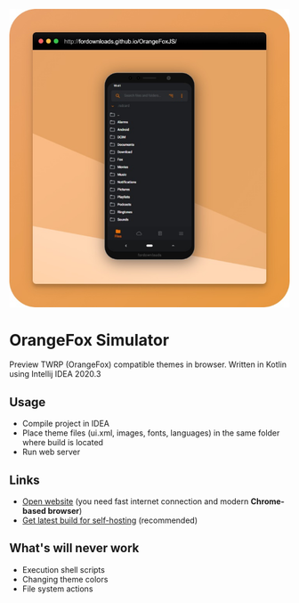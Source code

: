 ![preview](https://github.com/fordownloads/OrangeFoxJS/blob/kotlin/preview.jpg?raw=true)

# OrangeFox Simulator
Preview TWRP (OrangeFox) compatible themes in browser.
Written in Kotlin using Intellij IDEA 2020.3

## Usage
* Compile project in IDEA
* Place theme files (ui.xml, images, fonts, languages) in the same folder where build is located
* Run web server

## Links
* [Open website](https://fordownloads.github.io/OrangeFoxJS/) (you need fast internet connection and modern **Chrome-based browser**)
* [Get latest build for self-hosting](https://github.com/fordownloads/OrangeFoxJS/archive/refs/heads/site.zip) (recommended)

## What's will never work
* Execution shell scripts
* Changing theme colors
* File system actions
